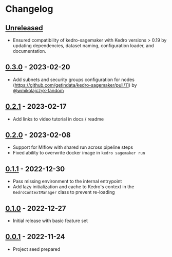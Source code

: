 # Changelog

## [Unreleased]

- Ensured compatibility of kedro-sagemaker with Kedro versions > 0.19 by updating dependencies, dataset naming, configuration loader, and documentation.

## [0.3.0] - 2023-02-20

-   Add subnets and security groups configuration for nodes (<https://github.com/getindata/kedro-sagemaker/pull/11>) by [@wmikolajczyk-fandom](https://github.com/wmikolajczyk-fandom)

## [0.2.1] - 2023-02-17

-   Add links to video tutorial in docs / readme

## [0.2.0] - 2023-02-08

-   Support for Mlflow with shared run across pipeline steps
-   Fixed ability to overwrite docker image in `kedro sagemaker run`

## [0.1.1] - 2022-12-30

-   Pass missing environment to the internal entrypoint
-   Add lazy initialization and cache to Kedro's context in the `KedroContextManager` class to prevent re-loading

## [0.1.0] - 2022-12-27

-   Initial release with basic feature set

## [0.0.1] - 2022-11-24

-   Project seed prepared

[Unreleased]: https://github.com/getindata/kedro-sagemaker/compare/0.3.0...HEAD

[0.3.0]: https://github.com/getindata/kedro-sagemaker/compare/0.2.1...0.3.0

[0.2.1]: https://github.com/getindata/kedro-sagemaker/compare/0.2.0...0.2.1

[0.2.0]: https://github.com/getindata/kedro-sagemaker/compare/0.1.1...0.2.0

[0.1.1]: https://github.com/getindata/kedro-sagemaker/compare/0.1.0...0.1.1

[0.1.0]: https://github.com/getindata/kedro-sagemaker/compare/0.0.1...0.1.0

[0.0.1]: https://github.com/getindata/kedro-sagemaker/compare/1de2c65027d02a885dda61727dfe83a3404badcf...0.0.1
